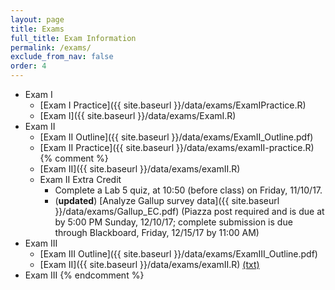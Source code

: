 ```yaml
---
layout: page
title: Exams 
full_title: Exam Information
permalink: /exams/
exclude_from_nav: false
order: 4
---
```

* Exam I
    * [Exam I Practice]({{ site.baseurl }}/data/exams/ExamIPractice.R)
	* [Exam I]({{ site.baseurl }}/data/exams/ExamI.R)
* Exam II
	* [Exam II Outline]({{ site.baseurl }}/data/exams/ExamII_Outline.pdf)
	* [Exam II Practice]({{ site.baseurl }}/data/exams/examII-practice.R)
{% comment %}
	* [Exam II]({{ site.baseurl }}/data/exams/examII.R)
    * Exam II Extra Credit 
        * Complete a Lab 5 quiz, at 10:50 (before class) on Friday, 11/10/17.
        * (<b>updated</b>) [Analyze Gallup survey data]({{ site.baseurl }}/data/exams/Gallup_EC.pdf) (Piazza post required and is due at by 5:00 PM Sunday, 12/10/17; complete submission is due through Blackboard, Friday, 12/15/17 by 11:00 AM) 
* Exam III
    * [Exam III Outline]({{ site.baseurl }}/data/exams/ExamIII_Outline.pdf)
	* [Exam II]({{ site.baseurl }}/data/exams/examII.R) [(txt)](http://pastebin.com/raw/5i4N7Nj2)
* Exam III
{% endcomment %}
